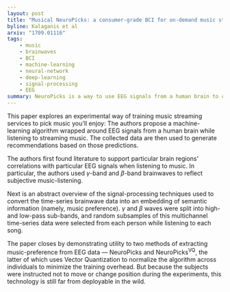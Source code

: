 ```yaml
---
layout: post
title: "Musical NeuroPicks: a consumer-grade BCI for on-demand music streaming services"
byline: Kalaganis et al
arxiv: "1709.01116"
tags:
    - music
    - brainwaves
    - BCI
    - machine-learning
    - neural-network
    - deep-learning
    - signal-processing
    - EEG
summary: NeuroPicks is a way to use EEG signals from a human brain to customize streaming music to a user's tastes.
---
```


This paper explores an experimental way of training music streaming services to pick music you'll enjoy: The authors propose a machine-learning algorithm wrapped around EEG signals from a human brain while listening to streaming music. The collected data are then used to generate recommendations based on those predictions.

The authors first found literature to support particular brain regions' correlations with particular EEG signals when listening to music. In particular, the authors used $\gamma$-band and $\beta$-band brainwaves to reflect subjective music-listening.

Next is an abstract overview of the signal-processing techniques used to convert the time-series brainwave data into an embedding of semantic information (namely, music preference). $\gamma$ and $\beta$ waves were split into high- and low-pass sub-bands, and random subsamples of this multichannel time-series data were selected from each person while listening to each song.

The paper closes by demonstrating utility to two methods of extracting music-preference from EEG data — NeuroPicks and NeuroPicks<sup>VQ</sup>, the latter of which uses Vector Quantization to normalize the algorithm across individuals to minimize the training overhead. But because the subjects were instructed not to move or change position during the experiments, this technology is still far from deployable in the wild.
